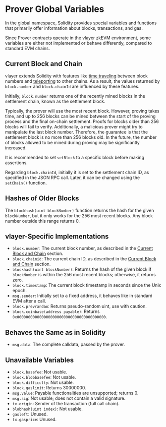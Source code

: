 # Prover Global Variables

In the global namespace, Solidity provides special variables and functions that primarily offer information about blocks, transactions, and gas.

Since Prover contracts operate in the vlayer zkEVM environment, some variables are either not implemented or behave differently, compared to standard EVM chains.

## Current Block and Chain
vlayer extends Solidity with features like [time traveling](/features/time-travel.html) between block numbers and [teleporting](/features/teleport.html) to other chains. As a result, the values returned by `block.number` and `block.chainId` are influenced by these features.

Initially, `block.number` returns one of the recently mined blocks in the settlement chain, known as the settlement block.

Typically, the prover will use the most recent block. However, proving takes time, and up to 256 blocks can be mined between the start of the proving process and the final on-chain settlement. Proofs for blocks older than 256 blocks will fail to verify. Additionally, a malicious prover might try to manipulate the last block number. Therefore, the guarantee is that the settlement block is no more than 256 blocks old. In the future, the number of blocks allowed to be mined during proving may be significantly increased.

It is recommended to set `setBlock` to a specific block before making assertions.

Regarding `block.chainId`, initially it is set to the settlement chain ID, as specified in the JSON RPC call. Later, it can be changed using the `setChain()` function.

## Hashes of Older Blocks
The `blockhash(uint blockNumber)` function returns the hash for the given `blockNumber`, but it only works for the 256 most recent blocks. Any block number outside this range returns 0.

## vlayer-Specific Implementations
* `block.number`: The current block number, as described in the [Current Block and Chain](#current-block-and-chain) section.
* `block.chainid`: The current chain ID, as described in the [Current Block and Chain](#current-block-and-chain) section.
* `blockhash(uint blockNumber)`: Returns the hash of the given block if `blockNumber` is within the 256 most recent blocks; otherwise, it returns zero.
* `block.timestamp`: The current block timestamp in seconds since the Unix epoch.
* `msg.sender`: Initially set to a fixed address, it behaves like in standard EVM after a call.
* `block.prevrandao`: Returns pseudo-random uint, use with caution.
* `block.coinbase(address payable)`: Returns `0x0000000000000000000000000000000000000000`.

## Behaves the Same as in Solidity
* `msg.data`: The complete calldata, passed by the prover.

## Unavailable Variables
* `block.basefee`: Not usable.
* `block.blobbasefee`: Not usable.
* `block.difficulty`: Not usable.
* `block.gaslimit`: Returns 30000000.
* `msg.value`: Payable functionalities are unsupported; returns 0.
* `msg.sig`: Not usable; does not contain a valid signature.
* `tx.origin`: Sender of the transaction (full call chain).
* `blobhash(uint index)`: Not usable.
* `gasleft`: Unused.
* `tx.gasprice`: Unused.
